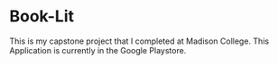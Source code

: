 # Book-Lit
This is my capstone project that I completed at Madison College. This Application is currently in the Google Playstore.
